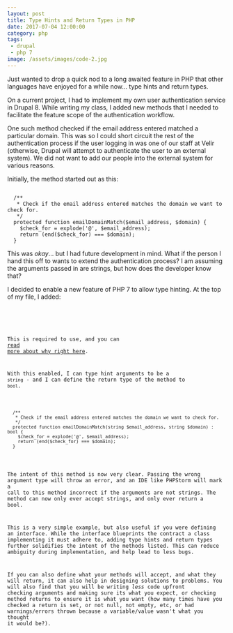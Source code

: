 ```yaml
---
layout: post
title: Type Hints and Return Types in PHP
date: 2017-07-04 12:00:00
category: php
tags:
 - drupal
 - php 7
image: /assets/images/code-2.jpg
---
```


Just wanted to drop a quick nod to a long awaited feature in PHP that other languages have enjoyed for a while now... type hints and return types.

On a current project, I had to implement my own user authentication service in Drupal 8. While writing my class, I added new methods that I needed to facilitate the feature scope of the authentication workflow.

One such method checked if the email address entered matched a particular domain. This was so I could short circuit the rest of the authentication process if the user logging in was one of our staff at Velir (otherwise, Drupal will attempt to authenticate the user to an external system). We did not want to add our people into the external system for various reasons.

Initially, the method started out as this:

<pre class="language-php"><code class="language-php">
  /**
   * Check if the email address entered matches the domain we want to check for.
   */
  protected function emailDomainMatch($email_address, $domain) {
    $check_for = explode('@', $email_address);
    return (end($check_for) === $domain);
  }
</code></pre>

This was _okay_... but I had future development in mind. What if the person I hand this off to wants to extend the authentication process? I am assuming the arguments passed in are strings, but how does the developer know that?

I decided to enable a new feature of PHP 7 to allow type hinting. At the top of my file, I added:

<pre class="language-php"><code class="language-php">
<?php

declare(strict_types = 1);
</code></pre>

This is required to use, and you can <a href="https://wiki.php.net/rfc/scalar_type_hints_v5" target="_blank">read more about why right here</a>.

With this enabled, I can type hint arguments to be a `string` - and I can define the return type of the method to `bool`.

<pre class="language-php"><code class="language-php">
  /**
   * Check if the email address entered matches the domain we want to check for.
   */
  protected function emailDomainMatch(string $email_address, string $domain) : bool {
    $check_for = explode('@', $email_address);
    return (end($check_for) === $domain);
  }
</code></pre>

The intent of this method is now very clear. Passing the wrong argument type will throw an error, and an IDE like PHPStorm will mark a call to this method incorrect if the arguments are not strings. The method can now only ever accept strings, and only ever return a bool.

This is a very simple example, but also useful if you were defining an interface. While the interface blueprints the contract a class implementing it must adhere to, adding type hints and return types further solidifies the intent of the methods listed. This can reduce ambiguity during implementation, and help lead to less bugs.

If you can also define what your methods will accept, and what they will return, it can also help in designing solutions to problems. You will also find that you will be writing _less_ code upfront checking arguments and making sure its what you expect, or checking method returns to ensure it is what you want (how many times have you checked a return is set, or not null, not empty, etc, or had warnings/errors thrown because a variable/value wasn't what you thought it would be?).
